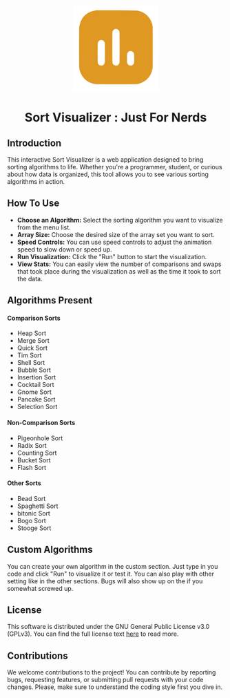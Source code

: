 <p align="center"><img src="./public/icon.svg" alt="Sort Visualizer Logo" width="200" height="200"></p> 
<h1 align="center">Sort Visualizer : Just For Nerds</h1>

## Introduction

This interactive Sort Visualizer is a web application designed to bring sorting algorithms to life. Whether you're a programmer, student, or curious about how data is organized, this tool allows you to see various sorting algorithms in action.

## How To Use

- **Choose an Algorithm:** Select the sorting algorithm you want to visualize from the menu list.
- **Array Size:** Choose the desired size of the array set you want to sort.
- **Speed Controls:** You can use speed controls to adjust the animation speed to slow down or speed up.
- **Run Visualization:** Click the "Run" button to start the visualization.
- **View Stats:** You can easily view the number of comparisons and swaps that took place during the visualization as well as the time it took to sort the data.

## Algorithms Present

#### Comparison Sorts

- Heap Sort
- Merge Sort
- Quick Sort
- Tim Sort
- Shell Sort
- Bubble Sort
- Insertion Sort
- Cocktail Sort
- Gnome Sort
- Pancake Sort
- Selection Sort

#### Non-Comparison Sorts

- Pigeonhole Sort
- Radix Sort
- Counting Sort
- Bucket Sort
- Flash Sort

#### Other Sorts

- Bead Sort
- Spaghetti Sort
- bitonic Sort
- Bogo Sort
- Stooge Sort

## Custom Algorithms

You can create your own algorithm in the custom section. Just type in you code and click "Run" to visualize it or test it. You can also play with other setting like in the other sections. Bugs will also show up on the if you somewhat screwed up.

## License

This software is distributed under the GNU General Public License v3.0 (GPLv3). You can find the full license text [here](LICENSE) to read more.

## Contributions

We welcome contributions to the project! You can contribute by reporting bugs, requesting features, or submitting pull requests with your code changes. Please, make sure to understand the coding style first you dive in.
